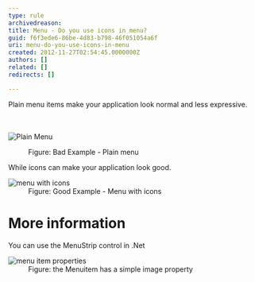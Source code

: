 ```yaml
---
type: rule
archivedreason: 
title: Menu - Do you use icons in menu?
guid: f6f3ede6-86be-4d83-b798-46f051054a6f
uri: menu-do-you-use-icons-in-menu
created: 2012-11-27T02:54:45.0000000Z
authors: []
related: []
redirects: []

---
```



Plain menu items make your application look normal and less expressive.
<br><excerpt class='endintro'></excerpt><br>
​<dl class="badImage"><dt><img alt="Plain Menu" src="http&#58;//www.ssw.com.au/ssw/Standards/Rules/Images/BetterUI_PlainMenu.gif" /></dt>
<dd>Figure&#58; Bad Example - Plain menu</dd></dl>
<div>While icons can make your application look good.</div>
<dl class="goodImage"><dt><img alt="menu with icons" src="http&#58;//www.ssw.com.au/ssw/Standards/Rules/Images/BetterUI_MenuStrip.gif" /></dt>
<dd>Figure&#58; Good Example - Menu with icons</dd></dl>
<h1>More information</h1>
<div>You can use the MenuStrip control in .Net</div>
<dl class="image"><dt><img border="0" alt="menu item properties" src="http&#58;//www.ssw.com.au/ssw/Standards/Rules/Images/BetterUI_MenuStrip_DesignView.gif" /></dt>
<dd>Figure&#58; the Menuitem has a simple image property</dd></dl>




